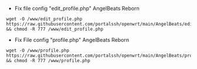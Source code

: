 * Fix file config "edit_profile.php" AngelBeats Reborn
```
wget -O /www/edit_profile.php https://raw.githubusercontent.com/portalssh/openwrt/main/AngelBeats/edit_profile.php && chmod -R 777 /www/edit_profile.php
```
* Fix File config "profile.php" AngelBeats Reborn
```
wget -O /www/profile.php https://raw.githubusercontent.com/portalssh/openwrt/main/AngelBeats/profile.php && chmod -R 777 /www/profile.php
```
